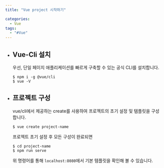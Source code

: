 ```yaml
---
title: "Vue project 시작하기"

categories:
  - Vue
tags:
  - "#Vue"
---
```


- ## Vue-Cli 설치

  우선, 단일 페이지 애플리케이션를 빠르게 구축할 수 있는 공식 CLI를 설치합니다.

  ```
  $ npm i -g @vue/cli
  $ vue -V
  ```

- ## 프로젝트 구성

  vue/cli에서 제공하는 create를 사용하여 프로젝트의 초기 설정 및 템플릿을 구성합니다.

  ```
  $ vue create project-name
  ```

  프로젝트 초기 설정 후 모든 구성이 완료되면

  ```
  $ cd project-name
  $ npm run serve
  ```

  위 명령어를 통해 `localhost:8080`에서 기본 템플릿을 확인해 볼 수 있습니다.
